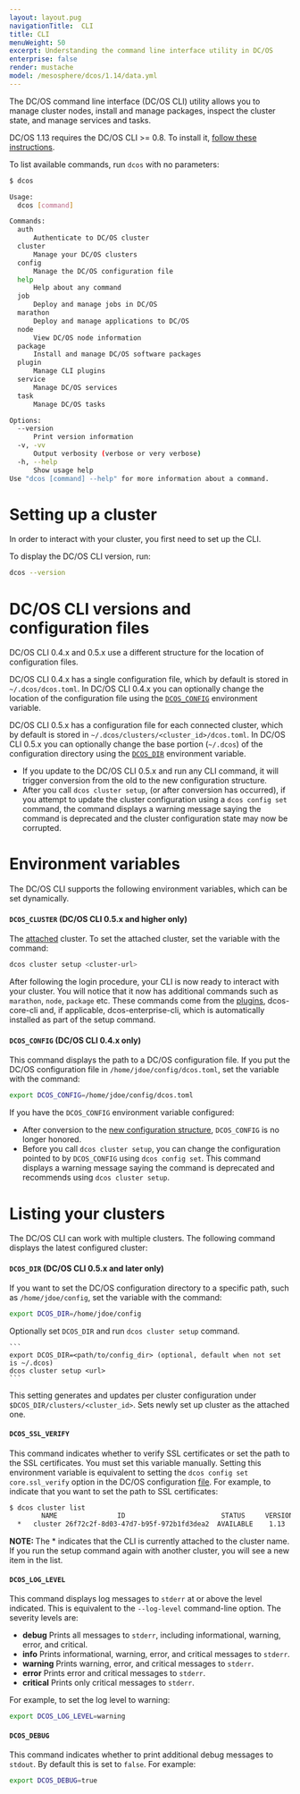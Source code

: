 ```yaml
---
layout: layout.pug
navigationTitle:  CLI
title: CLI
menuWeight: 50
excerpt: Understanding the command line interface utility in DC/OS
enterprise: false
render: mustache
model: /mesosphere/dcos/1.14/data.yml
---
```


The DC/OS command line interface (DC/OS CLI) utility allows you to manage cluster nodes, install and manage packages, inspect the cluster state, and manage services and tasks.

DC/OS 1.13 requires the DC/OS CLI >= 0.8. To install it, [follow these instructions](/mesosphere/dcos/1.14/cli/install/).

To list available commands, run `dcos` with no parameters:

```bash
$ dcos

Usage:
  dcos [command]

Commands:
  auth
      Authenticate to DC/OS cluster
  cluster
      Manage your DC/OS clusters
  config
      Manage the DC/OS configuration file
  help
      Help about any command
  job
      Deploy and manage jobs in DC/OS
  marathon
      Deploy and manage applications to DC/OS
  node
      View DC/OS node information
  package
      Install and manage DC/OS software packages
  plugin
      Manage CLI plugins
  service
      Manage DC/OS services
  task
      Manage DC/OS tasks

Options:
  --version
      Print version information
  -v, -vv
      Output verbosity (verbose or very verbose)
  -h, --help
      Show usage help
Use "dcos [command] --help" for more information about a command.
```

<a name="setupcluster"></a>

# Setting up a cluster

In order to interact with your cluster, you first need to set up the CLI.

To display the DC/OS CLI version, run:

```bash
dcos --version
```

<a name="configuration-files"></a>

# DC/OS CLI versions and configuration files

DC/OS CLI 0.4.x and 0.5.x use a different structure for the location of configuration files.

DC/OS CLI 0.4.x has a single configuration file, which by default is stored in `~/.dcos/dcos.toml`. In DC/OS CLI 0.4.x you can optionally change the location of the configuration file using the [`DCOS_CONFIG`](#dcos-config) environment variable.

DC/OS CLI 0.5.x has a configuration file for each connected cluster, which by default is stored in `~/.dcos/clusters/<cluster_id>/dcos.toml`. In DC/OS CLI 0.5.x you can optionally change the base portion (`~/.dcos`) of the configuration directory using the [`DCOS_DIR`](#dcos-cdir) environment variable.

- If you update to the DC/OS CLI 0.5.x and run any CLI command, it will trigger conversion from the old to the new configuration structure.
- After you call `dcos cluster setup`, (or after conversion has occurred), if you attempt to update the cluster configuration using a `dcos config set` command, the command displays a warning message saying the command is deprecated and the cluster configuration state may now be corrupted.

# Environment variables

The DC/OS CLI supports the following environment variables, which can be set dynamically.

<a name="dcos-cluster"></a>

#### `DCOS_CLUSTER` (DC/OS CLI 0.5.x and higher only)

The [attached](/mesosphere/dcos/1.14/cli/command-reference/dcos-cluster/dcos-cluster-attach/) cluster. To set the attached cluster, set the variable with the command:

```bash
dcos cluster setup <cluster-url>
```

After following the login procedure, your CLI is now ready to interact with your cluster. You will notice that it now has additional commands such as `marathon`, `node`, `package` etc. These commands come from the [plugins](/mesosphere/dcos/1.14/cli/plugins/), dcos-core-cli and, if applicable, dcos-enterprise-cli, which is automatically installed as part of the setup command.

<a name="dcos-config"></a>

#### `DCOS_CONFIG` (DC/OS CLI 0.4.x only)

This command displays the path to a DC/OS configuration file. If you put the DC/OS configuration file in `/home/jdoe/config/dcos.toml`, set the variable with the command:

```bash
export DCOS_CONFIG=/home/jdoe/config/dcos.toml
```

If you have the `DCOS_CONFIG` environment variable configured:

- After conversion to the [new configuration structure](#configuration-files), `DCOS_CONFIG` is no longer honored.
- Before you call `dcos cluster setup`, you can change the configuration pointed to by `DCOS_CONFIG` using `dcos config set`. This command displays a warning message saying the command is deprecated and recommends using `dcos cluster setup`.

# Listing your clusters

The DC/OS CLI can work with multiple clusters. The following command displays the latest configured cluster:

<a name="dcos-dir"></a>

#### `DCOS_DIR` (DC/OS CLI 0.5.x and later only)

If you want to set the DC/OS configuration directory to a specific path, such as  `/home/jdoe/config`, set the variable with the command:

```bash
export DCOS_DIR=/home/jdoe/config
```

Optionally set `DCOS_DIR` and run `dcos cluster setup` command.

    ```
    export DCOS_DIR=<path/to/config_dir> (optional, default when not set is ~/.dcos)
    dcos cluster setup <url>
    ```

   This setting generates and updates per cluster configuration under `$DCOS_DIR/clusters/<cluster_id>`. Sets newly set up cluster as the attached one.

<a name="dcos-ssl-verify"></a>

#### `DCOS_SSL_VERIFY`
This command indicates whether to verify SSL certificates or set the path to the SSL certificates. You must set this variable manually. Setting this environment variable is equivalent to setting the `dcos config set core.ssl_verify` option in the DC/OS configuration [file](#configuration-files). For example, to indicate that you want to set the path to SSL certificates:

```bash
$ dcos cluster list
        NAME               ID                        STATUS     VERSION      URL
  *   cluster 26f72c2f-8d03-47d7-b95f-972b1fd3dea2  AVAILABLE    1.13  <cluster-url>
```

<p class="message--note"><strong>NOTE: </strong>The * indicates that the CLI is currently attached to the cluster name. If you run the setup command again with another cluster, you will see a new item in the list.</p>

<a name="dcos-log-level"></a>

#### `DCOS_LOG_LEVEL`

This command displays log messages to `stderr` at or above the level indicated. This is equivalent to the `--log-level` command-line option. The severity levels are:

- **debug** Prints all messages to `stderr`, including informational, warning, error, and critical.
- **info** Prints informational, warning, error, and critical messages to `stderr`.
- **warning** Prints warning, error, and critical messages to `stderr`.
- **error** Prints error and critical messages to `stderr`.
- **critical** Prints only critical messages to `stderr`.

For example, to set the log level to warning:

```bash
export DCOS_LOG_LEVEL=warning
```

<a name="dcos-debug"></a>

#### `DCOS_DEBUG`

This command indicates whether to print additional debug messages to `stdout`. By default this is set to `false`. For example:

```bash
export DCOS_DEBUG=true
```
